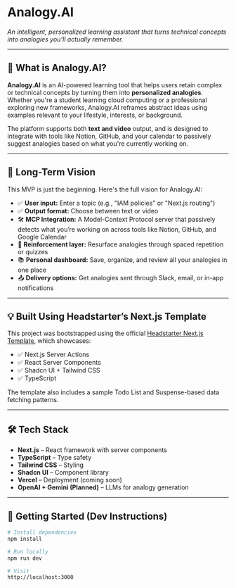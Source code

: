 # Analogy.AI

_An intelligent, personalized learning assistant that turns technical concepts into analogies you’ll actually remember._

---

## 🚀 What is Analogy.AI?

**Analogy.AI** is an AI-powered learning tool that helps users retain complex or technical concepts by turning them into **personalized analogies**. Whether you're a student learning cloud computing or a professional exploring new frameworks, Analogy.AI reframes abstract ideas using examples relevant to your lifestyle, interests, or background.

The platform supports both **text and video** output, and is designed to integrate with tools like Notion, GitHub, and your calendar to passively suggest analogies based on what you're currently working on.

---

## 🧠 Long-Term Vision

This MVP is just the beginning. Here's the full vision for Analogy.AI:

- ✅ **User input:** Enter a topic (e.g., "IAM policies" or "Next.js routing")
- ✅ **Output format:** Choose between text or video
- 🛠️ **MCP Integration:** A Model-Context Protocol server that passively detects what you’re working on across tools like Notion, GitHub, and Google Calendar
- 🔄 **Reinforcement layer:** Resurface analogies through spaced repetition or quizzes
- 📚 **Personal dashboard:** Save, organize, and review all your analogies in one place
- 📤 **Delivery options:** Get analogies sent through Slack, email, or in-app notifications

---

## 💡 Built Using Headstarter’s Next.js Template

This project was bootstrapped using the official [Headstarter Next.js Template](https://github.com/team-headstart/nextjs-template), which showcases:

- ✅ Next.js Server Actions
- ✅ React Server Components
- ✅ Shadcn UI + Tailwind CSS
- ✅ TypeScript

The template also includes a sample Todo List and Suspense-based data fetching patterns.

---

## 🛠 Tech Stack

- **Next.js** – React framework with server components
- **TypeScript** – Type safety
- **Tailwind CSS** – Styling
- **Shadcn UI** – Component library
- **Vercel** – Deployment (coming soon)
- **OpenAI + Gemini (Planned)** – LLMs for analogy generation

---

## 🧪 Getting Started (Dev Instructions)

```bash
# Install dependencies
npm install

# Run locally
npm run dev

# Visit
http://localhost:3000
